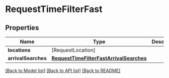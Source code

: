 # RequestTimeFilterFast

## Properties
Name | Type | Description | Notes
------------ | ------------- | ------------- | -------------
**locations** | [RequestLocation] |  | 
**arrivalSearches** | [**RequestTimeFilterFastArrivalSearches**](RequestTimeFilterFastArrivalSearches.md) |  | 

[[Back to Model list]](../README.md#documentation-for-models) [[Back to API list]](../README.md#documentation-for-api-endpoints) [[Back to README]](../README.md)



